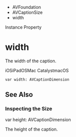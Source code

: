 

- AVFoundation
- AVCaptionSize
-  width 

Instance Property

# width

The width of the caption.

iOSiPadOSMac CatalystmacOS

``` source
var width: AVCaptionDimension
```

## See Also

### Inspecting the Size

var height: AVCaptionDimension

The height of the caption.

